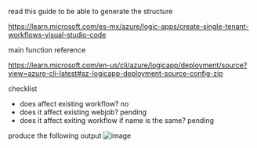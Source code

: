 read this guide to be able to generate the structure 

https://learn.microsoft.com/es-mx/azure/logic-apps/create-single-tenant-workflows-visual-studio-code

main function reference 

https://learn.microsoft.com/en-us/cli/azure/logicapp/deployment/source?view=azure-cli-latest#az-logicapp-deployment-source-config-zip

checklist

* does affect existing workflow? no
* does it affect existing webjob? pending
* does it affect exiting workflow if name is the same? pending 

produce the following output
![image](https://github.com/paying-services/logicapp-standard-workflow/assets/16611331/f448d534-f668-4fbb-9c74-4bfc5a6da9e0)
